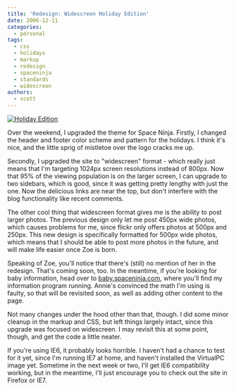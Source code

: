 ```yaml
---
title: 'Redesign: Widescreen Holiday Edition'
date: 2006-12-11
categories:
  - personal
tags:
  - css
  - holidays
  - markup
  - redesign
  - spaceninja
  - standards
  - widescreen
authors:
  - scott
---
```


[![Holiday Edition](/images/319352827_6473ef59e1.jpg)](http://www.flickr.com/photos/spaceninja/319352827/)

Over the weekend, I upgraded the theme for Space Ninja. Firstly, I changed the header and footer color scheme and pattern for the holidays. I think it's nice, and the little sprig of mistletoe over the logo cracks me up.

Secondly, I upgraded the site to "widescreen" format - which really just means that I'm targeting 1024px screen resolutions instead of 800px. Now that 95% of the viewing population is on the larger screen, I can upgrade to two sidebars, which is good, since it was getting pretty lengthy with just the one. Now the delicious links are near the top, but don't interfere with the blog functionality like recent comments.

The other cool thing that widescreen format gives me is the ability to post larger photos. The previous design only let me post 450px wide photos, which causes problems for me, since flickr only offers photos at 500px and 250px. This new design is specifically formatted for 500px wide photos, which means that I should be able to post more photos in the future, and will make life easier once Zoe is born.

Speaking of Zoe, you'll notice that there's (still) no mention of her in the redesign. That's coming soon, too. In the meantime, if you're looking for baby information, head over to [baby.spaceninja.com](http://baby.spaceninja.com/), where you'll find my information program running. Annie's convinced the math I'm using is faulty, so that will be revisited soon, as well as adding other content to the page.

Not many changes under the hood other than that, though. I did some minor cleanup in the markup and CSS, but left things largely intact, since this upgrade was focused on widescreen. I may revisit this at some point, though, and get the code a little neater.

If you're using IE6, it probably looks horrible. I haven't had a chance to test for it yet, since I'm running IE7 at home, and haven't installed the VirtualPC image yet. Sometime in the next week or two, I'll get IE6 compatibility working, but in the meantime, I'll just encourage you to check out the site in Firefox or IE7.
